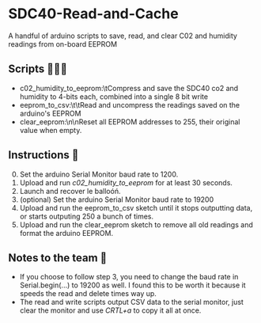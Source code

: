 # SDC40-Read-and-Cache

A handful of arduino scripts to save, read, and clear C02 and humidity readings from on-board EEPROM

## Scripts 👨🏽‍💻

- c02_humidity_to_eeprom:\tCompress and save the SDC40 co2 and humidity to 4-bits each, combined into a single 8 bit write
- eeprom_to_csv:\t\tRead and uncompress the readings saved on the arduino's EEPROM
- clear_eeprom:\n\nReset all EEPROM addresses to 255, their original value when empty.

## Instructions 📜

0. Set the arduino Serial Monitor baud rate to 1200.
1. Upload and run *c02_humidity_to_eeprom* for at least 30 seconds.
2. Launch and recover le balloóń.
3. (optional) Set the arduino Serial Monitor baud rate to 19200
4. Upload and run the eeprom_to_csv sketch until it stops outputting data, or starts outputing 250 a bunch of times.
5. Upload and run the clear_eeprom sketch to remove all old readings and format the arduino EEPROM.

## Notes to the team 📝

- If you choose to follow step 3, you need to change the baud rate in Serial.begin(...) to 19200 as well. I found this to be worth it because it speeds the read and delete times way up.
- The read and write scripts output CSV data to the serial monitor, just clear the monitor and use *CRTL+a* to copy it all at once.
